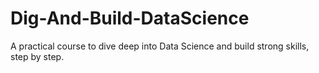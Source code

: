 # Dig-And-Build-DataScience
A practical course to dive deep into Data Science and build strong skills, step by step.

